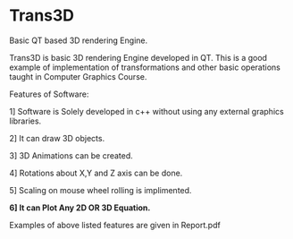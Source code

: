 # Trans3D
Basic QT based 3D rendering Engine.

Trans3D is basic 3D rendering Engine developed in QT.
This is a good example of implementation of transformations and other 
basic operations taught in Computer Graphics Course.

Features of Software:

1] Software is Solely developed in c++ without using any external graphics libraries.

2] It can draw 3D objects.

3] 3D Animations can be created.

4] Rotations about X,Y and Z axis can be done.

5] Scaling on mouse wheel rolling is implimented.

**6] It can Plot Any 2D OR 3D Equation.**


Examples of above listed features are given in Report.pdf




